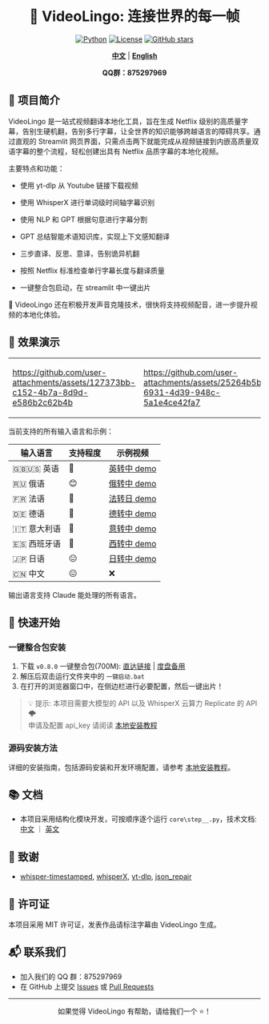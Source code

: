 <div align="center">

# 🌉 VideoLingo: 连接世界的每一帧
<p align="center">
  <a href="https://www.python.org" target="_blank"><img src="https://img.shields.io/badge/Python-3.10-blue.svg" alt="Python"></a>
  <a href="https://github.com/Huanshere/VideoLingo/blob/main/LICENSE" target="_blank"><img src="https://img.shields.io/github/license/Huanshere/VideoLingo.svg" alt="License"></a>
  <a href="https://github.com/Huanshere/VideoLingo/stargazers" target="_blank"><img src="https://img.shields.io/github/stars/Huanshere/VideoLingo.svg" alt="GitHub stars"></a>
</p>

[**中文**](README.md) | [**English**](README.en.md)

**QQ群：875297969**

</div>

## 🌟 项目简介

VideoLingo 是一站式视频翻译本地化工具，旨在生成 Netflix 级别的高质量字幕，告别生硬机翻，告别多行字幕，让全世界的知识能够跨越语言的障碍共享。通过直观的 Streamlit 网页界面，只需点击两下就能完成从视频链接到内嵌高质量双语字幕的整个流程，轻松创建出具有 Netflix 品质字幕的本地化视频。

主要特点和功能：
- 使用 yt-dlp 从 Youtube 链接下载视频

- 使用 WhisperX 进行单词级时间轴字幕识别
- 使用 NLP 和 GPT 根据句意进行字幕分割
- GPT 总结智能术语知识库，实现上下文感知翻译
- 三步直译、反思、意译，告别诡异机翻
- 按照 Netflix 标准检查单行字幕长度与翻译质量
- 一键整合包启动，在 streamlit 中一键出片

🚧 VideoLingo 还在积极开发声音克隆技术，很快将支持视频配音，进一步提升视频的本地化体验。

## 🎥 效果演示

<table>
<tr>
<td width="50%">

https://github.com/user-attachments/assets/127373bb-c152-4b7a-8d9d-e586b2c62b4b

</td>
<td width="50%">

https://github.com/user-attachments/assets/25264b5b-6931-4d39-948c-5a1e4ce42fa7

</td>
</tr>
</table>

当前支持的所有输入语言和示例：

| 输入语言 | 支持程度 | 示例视频 |
|---------|---------|---------|
| 🇬🇧🇺🇸 英语 | 🤩 | [英转中 demo](https://github.com/user-attachments/assets/127373bb-c152-4b7a-8d9d-e586b2c62b4b) |
| 🇷🇺 俄语 | 😊 | [俄转中 demo](https://github.com/user-attachments/assets/25264b5b-6931-4d39-948c-5a1e4ce42fa7) |
| 🇫🇷 法语 | 🤩 | [法转日 demo](https://github.com/user-attachments/assets/3ce068c7-9854-4c72-ae77-f2484c7c6630) |
| 🇩🇪 德语 | 🤩 | [德转中 demo](https://github.com/user-attachments/assets/07cb9d21-069e-4725-871d-c4d9701287a3) |
| 🇮🇹 意大利语 | 🤩 | [意转中 demo](https://github.com/user-attachments/assets/f1f893eb-dad3-4460-aaf6-10cac999195e) |
| 🇪🇸 西班牙语 | 🤩 | [西转中 demo](https://github.com/user-attachments/assets/c1d28f1c-83d2-4f13-a1a1-859bd6cc3553) |
| 🇯🇵 日语 | 😐 | [日转中 demo](https://github.com/user-attachments/assets/856c3398-2da3-4e25-9c36-27ca2d1f68c2) |
| 🇨🇳 中文 | 😖 | ❌ |

输出语言支持 Claude 能处理的所有语言。

## 🚀 快速开始

### 一键整合包安装

1. 下载 `v0.8.0` 一键整合包(700M): [直达链接](https://vip.123pan.cn/1817874751/8050534) | [度盘备用](https://pan.baidu.com/s/1H_3PthZ3R3NsjS0vrymimg?pwd=ra64)
2. 解压后双击运行文件夹中的 `一键启动.bat`
3. 在打开的浏览器窗口中，在侧边栏进行必要配置，然后一键出片！

> 💡 提示: 本项目需要大模型的 API 以及 WhisperX 云算力 Replicate 的 API 🌩️ <br> 申请及配置 api_key 请阅读 [本地安装教程](./docs/install_locally_zh.md)

### 源码安装方法

详细的安装指南，包括源码安装和开发环境配置，请参考 [本地安装教程](./docs/install_locally_zh.md)。

## 📚 文档

- 本项目采用结构化模块开发，可按顺序逐个运行 `core\step__.py`，技术文档: [中文](./docs/README_guide_zh.md) ｜ [英文](./docs/README_guide_en.md)

## 🙏 致谢

- [whisper-timestamped](https://github.com/linto-ai/whisper-timestamped), [whisperX](https://github.com/m-bain/whisperX), [yt-dlp](https://github.com/yt-dlp/yt-dlp), [json_repair](https://github.com/mangiucugna/json_repair)

## 📄 许可证

本项目采用 MIT 许可证，发表作品请标注字幕由 VideoLingo 生成。

## 📬 联系我们

- 加入我们的 QQ 群：875297969
- 在 GitHub 上提交 [Issues](https://github.com/Huanshere/VideoLingo/issues) 或 [Pull Requests](https://github.com/Huanshere/VideoLingo/pulls)

---

<p align="center">如果觉得 VideoLingo 有帮助，请给我们一个 ⭐️！</p>

